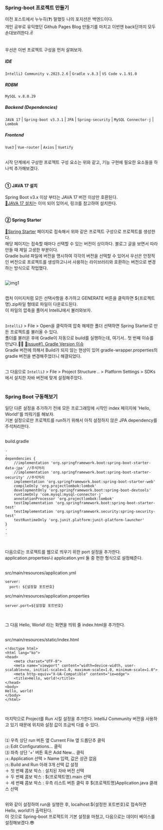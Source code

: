 ### Spring-boot 프로젝트 만들기

이전 포스트에서 누누히(❓) 말했듯 나의 포지션은 백엔드이다.<br/>
개인 공부로 유익했던 Github Pages Blog 만들기를 마치고 이번엔 back단까지 모두 손대보려한다.✌
<br/><br/>

우선은 이번 프로젝트 구성을 먼저 살펴보자.
<br/>

##### IDE

`IntelliJ Community v.2023.2.6` | `Gradle v.8.3` | `VS Code v.1.91.0`

##### RDBM

`MySQL v.8.0.29`

##### Backend (Dependencies)

`JAVA 17` | `Spring-boot v3.3.1` | `JPA` | `Spring-security` | `MySQL Connector-j` | `Lombok`

##### Frontend

`Vue3` | `Vue-router` | `Axios` | `Vuetify`
<br/><br/>

시작 단계에서 구상한 프로젝트 구성 요소는 위와 같고, 기능 구현에 필요한 요소들을 하나씩 추가해보겠다.
<br/><br/>

#### ① JAVA 17 설치

Spring Boot v3.x 이상 부터는 JAVA 17 버전 이상만 호환된다.<br/>
[🔗JAVA 17 설치](https://ssue-dev.tistory.com/entry/%EC%84%A4%EC%B9%98-%EC%9C%88%EB%8F%84%EC%9A%B010%EC%97%90-Java-17-%EC%84%A4%EC%B9%98%ED%95%98%EA%B8%B0)는 이미 되어 있어서, 링크를 참고하여 설치한다.
<br/><br/>

#### ② Spring Starter

[🔗Spring Starter](https://start.spring.io/) 페이지로 접속해서 위와 같은 프로젝트 구성으로 프로젝트를 생성한다.<br/>
해당 페이지는 접속할 때마다 선택할 수 있는 버전이 상이하다. 블로그 글을 보면서 따라만들 때 제일 고생한 부분이다.<br/>
Gradle build 파일에 버전을 명시하여 각각의 버전을 선택할 수 있어서 우선은 안정적인 버전으로 프로젝트를 생성하고나서 사용하는 라이브러리와 호환하는 버전으로 변경하는 방식으로 작업했다.
<br/><br/>

![img1](/sixt/spring-boot.jpg)

<br/>
캡처 이미지처럼 모든 선택사항을 추가하고 GENERATE 버튼을 클릭하면 ${프로젝트명}.zip파일 형태로 파일이 다운로드된다.<br/>
이 파일의 압축을 풀어서 IntelliJ에서 불러와보자.
<br/><br/>

`IntelliJ` > File > Open을 클릭하여 압축 해제한 폴더 선택하면 Spring Starter로 만든 프로젝트를 불러올 수 있다.<br/>
폴더를 불러온 후에 Gradle이 자동으로 build를 실행하는데, 여기서.. 첫 번째 이슈를 만났다.🤦‍♂️ [🔗issue#1. Gradle Version 이슈](/#/logging/16)<br/>
Gradle 버전에 의해서 Build가 되지 않는 현상이 있어 gradle-wrapper.properties의 gradle 버전을 변경해주었더니 해결되었다.
<br/><br/>

그 다음으로 `IntelliJ` > File > Project Structure .. > Platform Settings > SDKs 에서 설치한 자바 버전에 맞게 설정해주었다.
<br/><br/>

### Spring Boot 구동해보기

일단 다른 설정을 추가하기 전에 모든 프로그래밍에 시작인 index 페이지에 'Hello, World!'를 띄워기를 해보자.<br/>
기본 설정으로만 프로젝트를 run하기 위해서 아직 설정하지 않은 JPA dependency를 주석처리한다.
<br/><br/>

build.gradle

```
.
.
dependencies {
	//implementation 'org.springframework.boot:spring-boot-starter-data-jpa' //주석처리
	//implementation 'org.springframework.boot:spring-boot-starter-security' //주석처리
	implementation 'org.springframework.boot:spring-boot-starter-web'
	compileOnly 'org.projectlombok:lombok'
	developmentOnly 'org.springframework.boot:spring-boot-devtools'
	runtimeOnly 'com.mysql:mysql-connector-j'
	annotationProcessor 'org.projectlombok:lombok'
	testImplementation 'org.springframework.boot:spring-boot-starter-test'
	testImplementation 'org.springframework.security:spring-security-test'
	testRuntimeOnly 'org.junit.platform:junit-platform-launcher'
}
.
.
```

<br/>

다음으로는 프로젝트를 웹으로 띄우기 위한 port 설정을 추가한다. application.properties나 application.yml 둘 중 편한 형식으로 설정해준다.
<br/><br/>

src/main/resources/application.yml

```
server:
  port: ${설정할 포트번호}
```

src/main/resources/application.properties

```
server.port=${설정할 포트번호}
```

<br/>

그 다음 Hello, World! 라는 화면을 띄워 줄 index.html을 추가한다.
<br/><br/>

src/main/resources/static/index.html

```
<!doctype html>
<html lang="ko">
<head>
    <meta charset="UTF-8">
    <meta name="viewport" content="width=device-width, user-scalable=no, initial-scale=1.0, maximum-scale=1.0, minimum-scale=1.0">
    <meta http-equiv="X-UA-Compatible" content="ie=edge">
    <title>Hello, world!</title>
</head>
<body>
Hello, world!
</body>
</html>
```

<br/>

마지막으로 Project를 Run 시킬 설정을 추가한다. IntelliJ Community 버전을 사용하고 있기 때문에 위치와 설정 값이 조금씩 다를 수 있다.
<br/><br/>

⑴ 우측 상단 run 버튼 옆 Current File 옆 드롭단추 클릭<br/>
⑵ Edit Configurations... 클릭<br/>
⑶ 좌측 상단 '+' 버튼 혹은 Add New... 클릭<br/>
⑷ Application 선택 > Name 입력, 값은 상관 없음<br/>
⑸ Build and Run 아래 3개 선택 값 설정<br/>
＋ 첫 번째 콤보 박스 : 설치된 자바 버전 선택<br/>
＋ 두 번째 콤보 박스 : ${프로젝트명}.main 선택<br/>
＋ 세 번째 콤보 박스 : 우측 리스트 버튼 클릭 후 ${프로젝트명}Application.java 클래스 선택
<br/><br/>

위와 같이 설정하여 run을 실행한 후, localhost:${설정한 포트번호}로 접속하면 Hello, world!가 출력된다.<br/>
이 것으로 Spring-boot 프로젝트의 기본 설정을 마쳤고, 다음으로는 데이터 베이스를 설정해보겠다.😎
